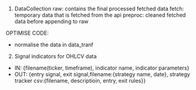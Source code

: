 1. DataCollection 
raw: contains the final processed fetched data
fetch: temporary data that is fetched from the api
preproc: cleaned fetched data before appending to raw

OPTIMISE CODE:
- normalise the data in data_tranf

2. Signal indicators for OHLCV data
- IN: {filename(ticker, timeframe), indicator name, indicator parameters}
- OUT: {entry signal, exit signal,filename:{strategy name, date}, strategy tracker csv:{filename, descriptioin, entry, exit rules}}

